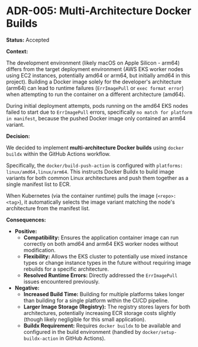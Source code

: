 # ADR-005: Multi-Architecture Docker Builds

**Status:** Accepted

**Context:**

The development environment (likely macOS on Apple Silicon - arm64) differs from the target deployment environment (AWS EKS worker nodes using EC2 instances, potentially amd64 or arm64, but initially amd64 in this project). Building a Docker image solely for the developer's architecture (arm64) can lead to runtime failures (`ErrImagePull` or `exec format error`) when attempting to run the container on a different architecture (amd64).

During initial deployment attempts, pods running on the amd64 EKS nodes failed to start due to `ErrImagePull` errors, specifically `no match for platform in manifest`, because the pushed Docker image only contained an arm64 variant.

**Decision:**

We decided to implement **multi-architecture Docker builds** using `docker buildx` within the GitHub Actions workflow.

Specifically, the `docker/build-push-action` is configured with `platforms: linux/amd64,linux/arm64`. This instructs Docker Buildx to build image variants for both common Linux architectures and push them together as a single manifest list to ECR.

When Kubernetes (via the container runtime) pulls the image (`<repo>:<tag>`), it automatically selects the image variant matching the node's architecture from the manifest list.

**Consequences:**

*   **Positive:**
    *   **Compatibility:** Ensures the application container image can run correctly on both amd64 and arm64 EKS worker nodes without modification.
    *   **Flexibility:** Allows the EKS cluster to potentially use mixed instance types or change instance types in the future without requiring image rebuilds for a specific architecture.
    *   **Resolved Runtime Errors:** Directly addressed the `ErrImagePull` issues encountered previously.
*   **Negative:**
    *   **Increased Build Time:** Building for multiple platforms takes longer than building for a single platform within the CI/CD pipeline.
    *   **Larger Image Storage (Registry):** The registry stores layers for both architectures, potentially increasing ECR storage costs slightly (though likely negligible for this small application).
    *   **Buildx Requirement:** Requires `docker buildx` to be available and configured in the build environment (handled by `docker/setup-buildx-action` in GitHub Actions).
